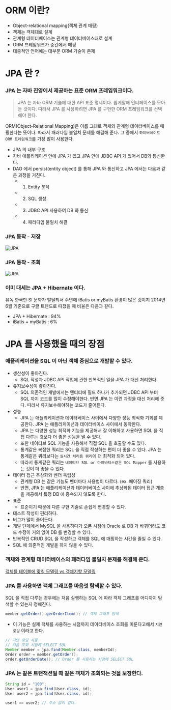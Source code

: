 # ORM 이란?

- Object-relational mapping(객체 관계 매핑)
- 객체는 객체대로 설계
- 관계형 데이터베이스는 관계형 데이터베이스대로 설계
- ORM 프레임워크가 중간에서 매핑
- 대중적인 언어에는 대부분 ORM 기술이 존재

# JPA 란 ?

### JPA 는 자바 진영에서 제공하는 표준 ORM 프레임워크이다.

> JPA 는 자바 ORM 기술에 대한 API 표준 명세이다. 쉽게말해 인터페이스를 모아둔 것이다. 따라서 JPA 를 사용하려면 JPA 를 구현한 ORM 프레임워크를 선택해야 한다.

ORM(Object-Relational Mapping)은 이름 그대로 객체와 관계형 데이터베이스를 매핑한다는 뜻이다. 따라서 패러다임 불일치 문제를 해결해 준다. 그 중에서 `하이버네이트 ORM 프레임워크`를 가장 많이 사용한다.

- JPA 의 내부 구조
 - 자바 애플리케이션 안에 JPA 가 있고 JPA 안에 JDBC API 가 있어서 DB와 통신한다.
 - DAO 에서 persist(entity object) 를 통해 JPA 와 통신하고 JPA 에서는 다음과 같은 과정을 거친다.
   - 1. Entity 분석
   - 2. SQL 생성
   - 3. JDBC API 사용하여 DB 와 통신
   - 4. 패러다임 불일치 해결

### JPA 동작 - 저장

![JPA](../../images/jpa1.JPG)

### JPA 동작 - 조회

![JPA](../../images/jpa2.JPG)

### 이미 대세는 JPA + Hibernate 이다.

유독 한국만 SI 문화가 발달되서 주변에 iBatis or myBatis 환경이 많은 것이지 2014년 6월 기준으로 구글 트렌드로 따졌을 때 비율은 다음과 같다.

- JPA + Hibernate : 94%
- iBatis + myBatis : 6%

# JPA 를 사용했을 때의 장점

### 애플리케이션을 SQL 이 아닌 객체 중심으로 개발할 수 있다.

- 생산성이 좋아진다.
  - SQL 작성과 JDBC API 작업에 관한 반복적인 일을 JPA 가 대신 처리한다.
- 유지보수성이 좋아진다.
  - SQL 의존적인 개발에서는 엔티티에 필드 하나가 추가되면 JDBC API 부터 SQL 까지 코드를 많이 수정해야한다. 반면 JPA 는 이런 과정을 대신 처리해 준다. 따라서 유지보수해야하는 코드가 줄어든다.
- 성능
  - JPA 는 애플리케이션과 데이터베이스 사이에서 다양한 성능 최적화 기회를 제공한다. JPA 는 애플리케이션과 데이터베이스 사이에서 동작한다.
  - JPA 는 다양한 성능 최적화 기능을 제공해서 잘 이해하고 사용하면 SQL 을 직접 다루는 것보다 더 좋은 성능을 낼 수 있다.
  - 또한 네이티브 SQL 기능을 사용해서 직접 SQL 을 호출할 수도 있다.
  - 통계같은 복잡한 쿼리는 SQL 을 직접 작성하는 편이 더 좋을 수 있다. JPA 는 통계같은 쿼리보다는 `실시간 처리용 쿼리`에 더 최적화 되어 있다.
  - 따라서 통계같은 쿼리는 `네이티브 SQL or 마이바티스같은 SQL Mapper` 를 사용하는 것이 더 좋을 수 있다.
- 데이터 접근 추상화와 벤더 독립성
  - 관계형 DB 는 같은 기능도 벤더마다 사용법이 다르다. (ex. 페이징  쿼리)
  - 반면, JPA 는 애플리케이션과 데이터베이스 사이에 추상화된 데이터 접근 계층을 제공해서 특정 DB 에 종속되지 않도록 한다.
- 표준
  - 표준이기 때문에 다른 구현 기술로 손쉽게 변경할 수 있다.
- 테스트 작성이 편리하다.
- 버그가 많이 줄어든다.
- 개발 단계에서 MySQL 을 사용하다가 오픈 시점에 Oracle 로 DB 가 바뀌더라도 코드 수정이 거의 없이 DB 를 변경할 수 있다.
- 반복적인 CRUD SQL 을 작성하고 객체를 SQL 에 매핑하는 시간을 줄일 수 있다.
- SQL 에 의존적인 개발을 하지 않을 수 있다.

### 객체와 관계형 데이터베이스의 패러다임 불일치 문제를 해결해 준다.

[객체를 테이블에 맞춰 모델링 vs 객체지향 모델링](https://github.com/BAEKJungHo/JPA/blob/main/basic/03.%20%EA%B0%9D%EC%B2%B4%EC%A7%80%ED%96%A5%20%EB%AA%A8%EB%8D%B8%EB%A7%81.md)

### JPA 를 사용하면 객체 그래프를 마음껏 탐색할 수 있다.

SQL 을 직접 다루는 경우에는 처음 실행하는 SQL 에 따라 객체 그래프를 어디까지 탐색할 수 있는지 정해진다.

```java
member.getOrder().gerOrderItem(); // 객체 그래프 탐색
```

- 이 기능은 실제 객체를 사용하는 시점까지 데이터베이스 조회를 미룬다고해서 `지연 로딩` 이라고 한다.

```java
// 지연 로딩 사용
// 처음 조회 시점에 SELECT SQL
Member member = jpa.find(Member.class, memberId);
Order order = member.getOrder();
order.getOrderDate(); // Order 를 사용하는 시점에 SELECT SQL
```

### JPA 는 같은 트랜잭션일 때 같은 객체가 조회되는 것을 보장한다.

```java
String id = "100";
User user1 = jpa.find(User.class, id);
User user2 = jpa.find(User.class, id);

user1 == user2; // 주소 값이 같다.
```
